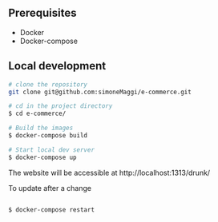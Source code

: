 ## Prerequisites

- Docker
- Docker-compose

## Local development


```bash
# clone the repository
git clone git@github.com:simoneMaggi/e-commerce.git

# cd in the project directory
$ cd e-commerce/

# Build the images
$ docker-compose build

# Start local dev server
$ docker-compose up
```
The website will be accessible at http://localhost:1313/drunk/


To update after a change 

```bash

$ docker-compose restart
```

